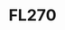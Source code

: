 ---
title: FL270
categories: [flying]
tags: [tiger]
image: fl270.jpg
caption: 
_template: image-post
---